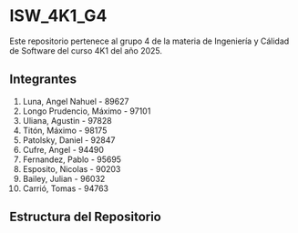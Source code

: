 # ISW_4K1_G4
Este repositorio pertenece al grupo 4 de la materia de Ingeniería y Cálidad de Software del curso 4K1 del año 2025.

## Integrantes
1. Luna, Angel Nahuel - 89627
2. Longo Prudencio, Máximo - 97101
3. Uliana, Agustin - 97828
4. Titón, Máximo - 98175
5. Patolsky, Daniel - 92847
6. Cufre, Angel - 94490
7. Fernandez, Pablo - 95695
8. Esposito, Nicolas - 90203
9. Bailey, Julian - 96032
10. Carrió, Tomas - 94763

## Estructura del Repositorio
